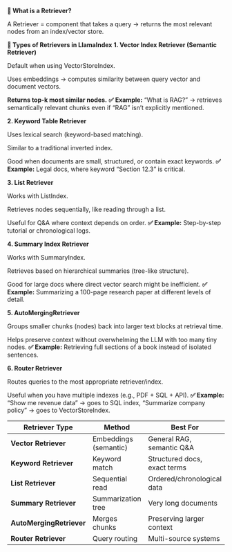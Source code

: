 **🔹 What is a Retriever?**

A Retriever = component that takes a query → returns the most relevant nodes from an index/vector store.

**🔹 Types of Retrievers in LlamaIndex**
**1. Vector Index Retriever (Semantic Retriever)**

Default when using VectorStoreIndex.

Uses embeddings → computes similarity between query vector and document vectors.

**Returns top-k most similar nodes.**
**✅ Example:** “What is RAG?” → retrieves semantically relevant chunks even if “RAG” isn’t explicitly mentioned.

**2. Keyword Table Retriever**

Uses lexical search (keyword-based matching).

Similar to a traditional inverted index.

Good when documents are small, structured, or contain exact keywords.
**✅ Example:** Legal docs, where keyword “Section 12.3” is critical.

**3. List Retriever**

Works with ListIndex.

Retrieves nodes sequentially, like reading through a list.

Useful for Q&A where context depends on order.
**✅ Example:** Step-by-step tutorial or chronological logs.

**4. Summary Index Retriever**

Works with SummaryIndex.

Retrieves based on hierarchical summaries (tree-like structure).

Good for large docs where direct vector search might be inefficient.
**✅ Example:** Summarizing a 100-page research paper at different levels of detail.

**5. AutoMergingRetriever**

Groups smaller chunks (nodes) back into larger text blocks at retrieval time.

Helps preserve context without overwhelming the LLM with too many tiny nodes.
**✅ Example:** Retrieving full sections of a book instead of isolated sentences.

**6. Router Retriever**

Routes queries to the most appropriate retriever/index.

Useful when you have multiple indexes (e.g., PDF + SQL + API).
**✅ Example:** “Show me revenue data” → goes to SQL index,
“Summarize company policy” → goes to VectorStoreIndex.

| Retriever Type           | Method                | Best For                     |
| ------------------------ | --------------------- | ---------------------------- |
| **Vector Retriever**     | Embeddings (semantic) | General RAG, semantic Q\&A   |
| **Keyword Retriever**    | Keyword match         | Structured docs, exact terms |
| **List Retriever**       | Sequential read       | Ordered/chronological data   |
| **Summary Retriever**    | Summarization tree    | Very long documents          |  
| **AutoMergingRetriever** | Merges chunks         | Preserving larger context    |
| **Router Retriever**     | Query routing         | Multi-source systems         |
